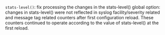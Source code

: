`stats-level()`: fix processing the changes in the stats-level() global
option: changes in stats-level() were not reflected in syslog
facility/severity related and message tag related counters after first
configuration reload. These counters continued to operate according to the
value of stats-level() at the first reload.
